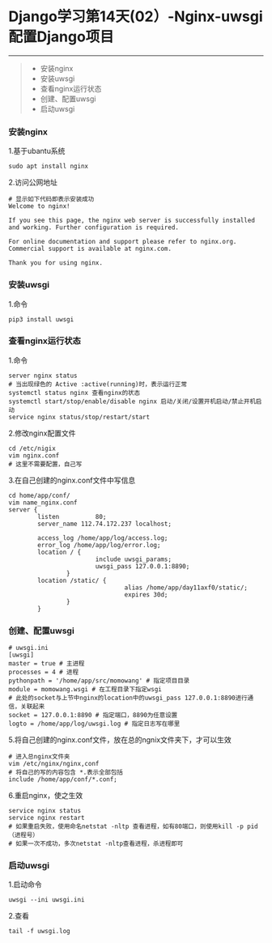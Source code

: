 ﻿# Django学习第14天(02）-Nginx-uwsgi配置Django项目
 
-----

> * 安装nginx
> * 安装uwsgi
> * 查看nginx运行状态
> * 创建、配置uwsgi
> * 启动uwsgi

### 安装nginx
1.基于ubantu系统
```
sudo apt install nginx
```
2.访问公网地址
```
# 显示如下代码即表示安装成功
Welcome to nginx!

If you see this page, the nginx web server is successfully installed and working. Further configuration is required.

For online documentation and support please refer to nginx.org.
Commercial support is available at nginx.com.

Thank you for using nginx.
```
### 安装uwsgi
1.命令
```
pip3 install uwsgi
```
### 查看nginx运行状态
1.命令
```
server nginx status
# 当出现绿色的 Active :active(running)时，表示运行正常
systemctl status nginx 查看nginx的状态
systemctl start/stop/enable/disable nginx 启动/关闭/设置开机启动/禁止开机启动
service nginx status/stop/restart/start
```
2.修改nginx配置文件
```
cd /etc/nigix
vim nginx.conf
# 这里不需要配置，自己写
```
3.在自己创建的nginx.conf文件中写信息
```
cd home/app/conf/
vim name_nginx.conf
server {
        listen          80;
        server_name 112.74.172.237 localhost;
        
        access_log /home/app/log/access.log;
        error_log /home/app/log/error.log;
        location / {
                        include uwsgi_params;
                        uwsgi_pass 127.0.0.1:8890;
                }
        location /static/ {
                                alias /home/app/day11axf0/static/;
                                expires 30d;
                }
        }
```
### 创建、配置uwsgi
```
# uwsgi.ini
[uwsgi]
master = true # 主进程
processes = 4 # 进程
pythonpath = '/home/app/src/momowang' # 指定项目目录
module = momowang.wsgi # 在工程目录下指定wsgi
# 此处的socket与上节中nginx的location中的uwsgi_pass 127.0.0.1:8890进行通信，关联起来
socket = 127.0.0.1:8890 # 指定端口，8890为任意设置
logto = /home/app/log/uwsgi.log # 指定日志写在哪里
```
5.将自己创建的nginx.conf文件，放在总的ngnix文件夹下，才可以生效
```
# 进入总nginx文件夹
vim /etc/nginx/nginx,conf
# 将自己的写的内容包含 *.表示全部包括
include /home/app/conf/*.conf;
```
6.重启nginx，使之生效
```
service nginx status
service nginx restart
# 如果重启失败，使用命名netstat -nltp 查看进程，如有80端口，则使用kill -p pid（进程号）
# 如果一次不成功，多次netstat -nltp查看进程，杀进程即可
```
### 启动uwsgi
1.启动命令
```
uwsgi --ini uwsgi.ini
```
2.查看
```
tail -f uwsgi.log
```



























